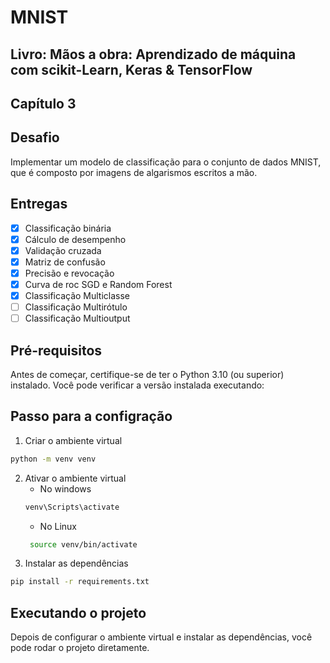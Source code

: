 # MNIST
## Livro: Mãos a obra: Aprendizado de máquina com scikit-Learn, Keras & TensorFlow
## Capítulo 3

## Desafio
Implementar um modelo de classificação para o conjunto de dados MNIST, que é composto por imagens de algarismos escritos a mão.

##  Entregas
- [x] Classificação binária
- [x] Cálculo de desempenho
- [x] Validação cruzada
- [x] Matriz de confusão
- [x] Precisão e revocação
- [x] Curva de roc SGD e Random Forest
- [x] Classificação Multiclasse
- [ ] Classificação Multirótulo
- [ ] Classificação Multioutput

## Pré-requisitos
Antes de começar, certifique-se de ter o Python 3.10 (ou superior) instalado. Você pode verificar a versão instalada executando:

## Passo para a configração
1. Criar o ambiente virtual
```bash
python -m venv venv
```
2. Ativar o ambiente virtual
    - No windows 
    ```bash
    venv\Scripts\activate
    ```
   - No Linux
   ```bash
    source venv/bin/activate
   ```
3. Instalar as dependências
```bash
pip install -r requirements.txt
```

## Executando o projeto
Depois de configurar o ambiente virtual e instalar as dependências, você pode rodar o projeto diretamente.